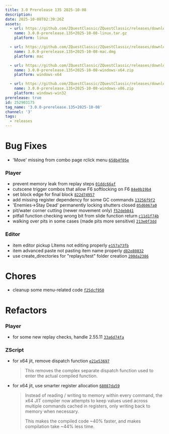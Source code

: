 ```yaml
---
title: 3.0 Prerelease 135 2025-10-08
description: 
date: 2025-10-08T02:39:26Z
assets: 
  - url: https://github.com/ZQuestClassic/ZQuestClassic/releases/download/3.0.0-prerelease.135%2B2025-10-08/3.0.0-prerelease.135%2B2025-10-08-linux.tar.gz
    name: 3.0.0-prerelease.135+2025-10-08-linux.tar.gz
    platform: linux

  - url: https://github.com/ZQuestClassic/ZQuestClassic/releases/download/3.0.0-prerelease.135%2B2025-10-08/3.0.0-prerelease.135%2B2025-10-08-mac.dmg
    name: 3.0.0-prerelease.135+2025-10-08-mac.dmg
    platform: mac

  - url: https://github.com/ZQuestClassic/ZQuestClassic/releases/download/3.0.0-prerelease.135%2B2025-10-08/3.0.0-prerelease.135%2B2025-10-08-windows-x64.zip
    name: 3.0.0-prerelease.135+2025-10-08-windows-x64.zip
    platform: windows-x64

  - url: https://github.com/ZQuestClassic/ZQuestClassic/releases/download/3.0.0-prerelease.135%2B2025-10-08/3.0.0-prerelease.135%2B2025-10-08-windows-x86.zip
    name: 3.0.0-prerelease.135+2025-10-08-windows-x86.zip
    platform: windows-win32
prerelease: true
id: 252903175
tag_name: '3.0.0-prerelease.135+2025-10-08'
channel: '3'
tags:
  - releases
---
```





# Bug Fixes

- 'Move' missing from combo page rclick menu [`658b4f05e`](https://github.com/ZQuestClassic/ZQuestClassic/commit/658b4f05e5eacf76b5b3db3735240e2aa14fa7b1)

### Player

- prevent memory leak from replay steps [`01ddc66af`](https://github.com/ZQuestClassic/ZQuestClassic/commit/01ddc66af9f0fa0840a584e5c35b116b96c1c31c)
- cutscene trigger combos that allow F6 softlocking on F6 [`84e0b19b4`](https://github.com/ZQuestClassic/ZQuestClassic/commit/84e0b19b402fe201a3aaa35e43d2c62dd0ab171e)
- set block edge for final block [`822d74957`](https://github.com/ZQuestClassic/ZQuestClassic/commit/822d7495740554f302fd9744855ea6d519194e31)
- add missing register dependency for some GC commands [`13256f9f2`](https://github.com/ZQuestClassic/ZQuestClassic/commit/13256f9f2a9e5c42db538f3f56c5954967cc9dad)
- 'Enemies->Stay Dead' permanently locking shutters closed [`05d6067a0`](https://github.com/ZQuestClassic/ZQuestClassic/commit/05d6067a0da212d7ed7b261e6069e41e1ebc56df)
- pit/water corner cutting (newer movement only) [`f52deb041`](https://github.com/ZQuestClassic/ZQuestClassic/commit/f52deb041786634614eafb87f5fe77013398f360)
- pitfall function checking wrong bit from slide function return [`c11d1f74b`](https://github.com/ZQuestClassic/ZQuestClassic/commit/c11d1f74b7498afd7ba4efba88bec106f8056a1c)
- walking over pits in some cases (made pits more sensitive) [`213e0f3dd`](https://github.com/ZQuestClassic/ZQuestClassic/commit/213e0f3dda62c5ed81f12d163c8648549de71adb)

### Editor

- item editor pickup LItems not editing properly [`e157a73fb`](https://github.com/ZQuestClassic/ZQuestClassic/commit/e157a73fb9b95d68f0f11db62df76c170d5388d1)
- item advanced paste not pasting item name properly [`d82e80832`](https://github.com/ZQuestClassic/ZQuestClassic/commit/d82e808320a33d6daa957231866383c23122118b)
- use create_directories for "replays/test" folder creation [`200da2386`](https://github.com/ZQuestClassic/ZQuestClassic/commit/200da23865c643748baf750939a5a0ff083d3997)

# Chores

- cleanup some menu-related code [`f25dcf950`](https://github.com/ZQuestClassic/ZQuestClassic/commit/f25dcf950d567f9da13efe54561c464902fe2309)

# Refactors

### Player

- for some new replay checks, handle 2.55.11 [`33a6d74fa`](https://github.com/ZQuestClassic/ZQuestClassic/commit/33a6d74fa041805e6fde66fc6deaaee13c93163a)

### ZScript

- for x64 jit, remove dispatch function [`e21e53697`](https://github.com/ZQuestClassic/ZQuestClassic/commit/e21e536975b7d77fa5d4b48b51b055c9002e7367)
   &nbsp;
   >This removes the complex separate dispatch function used to enter the actual compiled function. 
   >
- for x64 jit, use smarter register allocation [`68087da59`](https://github.com/ZQuestClassic/ZQuestClassic/commit/68087da5933a052a5b99c89b7afe3147b28ae9c5)
   &nbsp;
   >Instead of reading / writing to memory within every command, the x64 JIT compiler now attempts to keep values used across multiple commands cached in registers, only writing back to memory when necessary.  
   >
   >This makes the compiled code ~40% faster, and makes compilation take ~44% less time. 
   >
